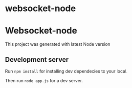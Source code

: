 # websocket-node

# Websocket-node

This project was generated with latest Node version

## Development server

Run `npm install` for installing dev dependecies to your local.

Then run `node app.js` for a dev server. 


